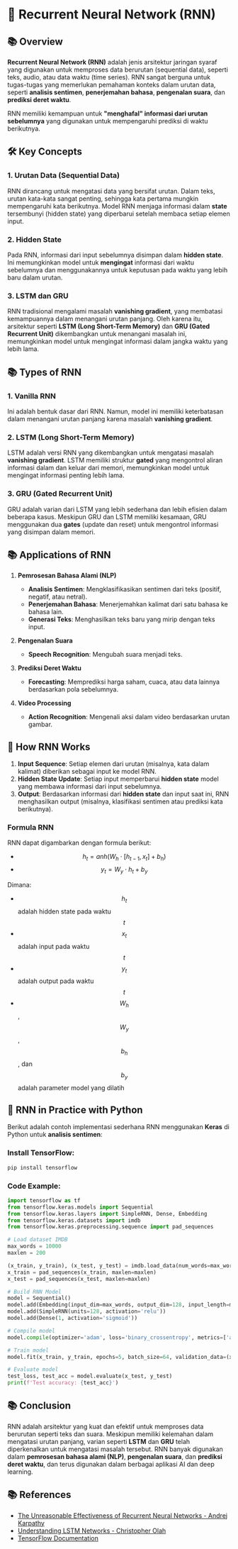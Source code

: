 # 📘 Recurrent Neural Network (RNN)

## 📚 Overview
**Recurrent Neural Network (RNN)** adalah jenis arsitektur jaringan syaraf yang digunakan untuk memproses data berurutan (sequential data), seperti teks, audio, atau data waktu (time series). RNN sangat berguna untuk tugas-tugas yang memerlukan pemahaman konteks dalam urutan data, seperti **analisis sentimen**, **penerjemahan bahasa**, **pengenalan suara**, dan **prediksi deret waktu**.

RNN memiliki kemampuan untuk **"menghafal" informasi dari urutan sebelumnya** yang digunakan untuk mempengaruhi prediksi di waktu berikutnya.

## 🛠️ Key Concepts

### 1. **Urutan Data (Sequential Data)**
RNN dirancang untuk mengatasi data yang bersifat urutan. Dalam teks, urutan kata-kata sangat penting, sehingga kata pertama mungkin mempengaruhi kata berikutnya. Model RNN menjaga informasi dalam **state** tersembunyi (hidden state) yang diperbarui setelah membaca setiap elemen input.

### 2. **Hidden State**
Pada RNN, informasi dari input sebelumnya disimpan dalam **hidden state**. Ini memungkinkan model untuk **mengingat** informasi dari waktu sebelumnya dan menggunakannya untuk keputusan pada waktu yang lebih baru dalam urutan.

### 3. **LSTM dan GRU**
RNN tradisional mengalami masalah **vanishing gradient**, yang membatasi kemampuannya dalam menangani urutan panjang. Oleh karena itu, arsitektur seperti **LSTM (Long Short-Term Memory)** dan **GRU (Gated Recurrent Unit)** dikembangkan untuk menangani masalah ini, memungkinkan model untuk mengingat informasi dalam jangka waktu yang lebih lama.

## 📚 Types of RNN

### 1. **Vanilla RNN**
Ini adalah bentuk dasar dari RNN. Namun, model ini memiliki keterbatasan dalam menangani urutan panjang karena masalah **vanishing gradient**.

### 2. **LSTM (Long Short-Term Memory)**
LSTM adalah versi RNN yang dikembangkan untuk mengatasi masalah **vanishing gradient**. LSTM memiliki struktur **gated** yang mengontrol aliran informasi dalam dan keluar dari memori, memungkinkan model untuk mengingat informasi penting lebih lama.

### 3. **GRU (Gated Recurrent Unit)**
GRU adalah varian dari LSTM yang lebih sederhana dan lebih efisien dalam beberapa kasus. Meskipun GRU dan LSTM memiliki kesamaan, GRU menggunakan dua **gates** (update dan reset) untuk mengontrol informasi yang disimpan dalam memori.

## 📚 Applications of RNN

1. **Pemrosesan Bahasa Alami (NLP)**
   - **Analisis Sentimen**: Mengklasifikasikan sentimen dari teks (positif, negatif, atau netral).
   - **Penerjemahan Bahasa**: Menerjemahkan kalimat dari satu bahasa ke bahasa lain.
   - **Generasi Teks**: Menghasilkan teks baru yang mirip dengan teks input.

2. **Pengenalan Suara**
   - **Speech Recognition**: Mengubah suara menjadi teks.

3. **Prediksi Deret Waktu**
   - **Forecasting**: Memprediksi harga saham, cuaca, atau data lainnya berdasarkan pola sebelumnya.

4. **Video Processing**
   - **Action Recognition**: Mengenali aksi dalam video berdasarkan urutan gambar.

## 🧠 How RNN Works

1. **Input Sequence**: Setiap elemen dari urutan (misalnya, kata dalam kalimat) diberikan sebagai input ke model RNN.
2. **Hidden State Update**: Setiap input memperbarui **hidden state** model yang membawa informasi dari input sebelumnya.
3. **Output**: Berdasarkan informasi dari **hidden state** dan input saat ini, RNN menghasilkan output (misalnya, klasifikasi sentimen atau prediksi kata berikutnya).

### Formula RNN
RNN dapat digambarkan dengan formula berikut:

- $$ h_t = 	anh(W_h \cdot [h_{t-1}, x_t] + b_h)  $$
- $$ y_t = W_y \cdot h_t + b_y $$

Dimana:
- $$ h_t $$ adalah hidden state pada waktu $$ t $$
- $$ x_t $$ adalah input pada waktu $$ t $$
- $$ y_t $$ adalah output pada waktu $$ t $$
- $$ W_h $$, $$ W_y $$, $$ b_h $$, dan $$ b_y $$ adalah parameter model yang dilatih

## 🧪 RNN in Practice with Python

Berikut adalah contoh implementasi sederhana RNN menggunakan **Keras** di Python untuk **analisis sentimen**:

### Install TensorFlow:
```bash
pip install tensorflow
```

### Code Example:
```python
import tensorflow as tf
from tensorflow.keras.models import Sequential
from tensorflow.keras.layers import SimpleRNN, Dense, Embedding
from tensorflow.keras.datasets import imdb
from tensorflow.keras.preprocessing.sequence import pad_sequences

# Load dataset IMDB
max_words = 10000
maxlen = 200

(x_train, y_train), (x_test, y_test) = imdb.load_data(num_words=max_words)
x_train = pad_sequences(x_train, maxlen=maxlen)
x_test = pad_sequences(x_test, maxlen=maxlen)

# Build RNN Model
model = Sequential()
model.add(Embedding(input_dim=max_words, output_dim=128, input_length=maxlen))
model.add(SimpleRNN(units=128, activation='relu'))
model.add(Dense(1, activation='sigmoid'))

# Compile model
model.compile(optimizer='adam', loss='binary_crossentropy', metrics=['accuracy'])

# Train model
model.fit(x_train, y_train, epochs=5, batch_size=64, validation_data=(x_test, y_test))

# Evaluate model
test_loss, test_acc = model.evaluate(x_test, y_test)
print(f'Test accuracy: {test_acc}')
```

## 📚 Conclusion
RNN adalah arsitektur yang kuat dan efektif untuk memproses data berurutan seperti teks dan suara. Meskipun memiliki kelemahan dalam mengatasi urutan panjang, varian seperti **LSTM** dan **GRU** telah diperkenalkan untuk mengatasi masalah tersebut. RNN banyak digunakan dalam **pemrosesan bahasa alami (NLP)**, **pengenalan suara**, dan **prediksi deret waktu**, dan terus digunakan dalam berbagai aplikasi AI dan deep learning.

## 📚 References
- [The Unreasonable Effectiveness of Recurrent Neural Networks - Andrej Karpathy](http://karpathy.github.io/2015/05/21/rnn-effectiveness/)
- [Understanding LSTM Networks - Christopher Olah](https://colah.github.io/posts/2015-08-Understanding-LSTMs/)
- [TensorFlow Documentation](https://www.tensorflow.org/)
